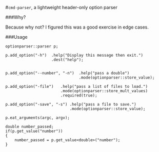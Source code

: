 #`cmd-parser`, a lightweight header-only option parser


###Why?

Because why not? I figured this was a good exercise in edge cases.

###Usage

```
optionparser::parser p;

p.add_option("-h")	.help("Display this message then exit.")
					.dest("help");


p.add_option("--number", "-n")	.help("pass a double")
								.mode(optionparser::store_value);

p.add_option("-file")   .help("pass a list of files to load.")
						.mode(optionparser::store_mult_values)
						.required(true);

p.add_option("-save", "-s") .help("pass a file to save.")
							.mode(optionparser::store_value);

p.eat_arguments(argc, argv);

double number_passed;
if(p.get_value("number"))
{
	number_passed = p.get_value<double>("number");
}



```



